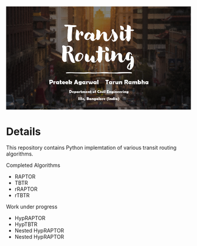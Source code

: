![TB1](logo.png)

Details
=========================

This repository contains Python implemtation of various transit routing algorithms. 

Completed Algorithms 
 - RAPTOR
 - TBTR
 - rRAPTOR
 - rTBTR

Work under progress
 - HypRAPTOR
 - HypTBTR
 - Nested HypRAPTOR
 - Nested HypRAPTOR

